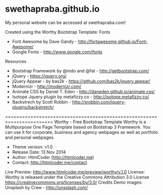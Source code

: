 # swethapraba.github.io
My personal website can be accessed at swethapraba.com!

Created using the Worthy Bootstrap Template:
Fonts
- Font Awesome by Dave Gandy - http://fortawesome.github.io/Font-Awesome/
- Google Fonts - http://www.google.com/fonts

Resources
- Bootstrap Framework by @mdo and @fat - http://getbootstrap.com/
- jQuery - https://jquery.org/
- jQuery Appear - by bas2k - https://github.com/bas2k/jquery.appear/
- Modernizr - http://modernizr.com/
- Animate CSS by Daniel T. Eden - http://daneden.github.io/animate.css/
- Isotope Jquery plugin by metafizzy.co - http://isotope.metafizzy.co/
- Backstrech by Scott Robbin - http://srobbin.com/jquery-plugins/backstretch/

=======================================================================
Worthy - Free Bootstrap Template
Worthy is a Multipurpose One Page Template based on Bootstrap 3 Framework. 
You can use it for corporate, business and agency webpages as well as 
portfolio and personal webpages.

- Theme version: v1.0
- Release Date: 13 Nov 2014
- Author: HtmlCoder (http://htmlcoder.me)
- Contact: http://htmlcoder.me/contact

Live Preview: http://www.htmlcoder.me/preview/worthy/v.1.0
License: Worthy is released under the Creative Commons Attribution 3.0 License
https://creativecommons.org/licenses/by/3.0/
Credits
Demo images: Unsplash by Crew - http://unsplash.com/
